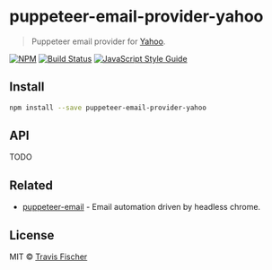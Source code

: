 # puppeteer-email-provider-yahoo

> Puppeteer email provider for [Yahoo](https://mail.yahoo.com).

[![NPM](https://img.shields.io/npm/v/puppeteer-email-provider-yahoo.svg)](https://www.npmjs.com/package/puppeteer-email-provider-yahoo) [![Build Status](https://travis-ci.com/transitive-bullshit/puppeteer-email.svg?branch=master)](https://travis-ci.com/transitive-bullshit/puppeteer-email) [![JavaScript Style Guide](https://img.shields.io/badge/code_style-standard-brightgreen.svg)](https://standardjs.com)

## Install

```bash
npm install --save puppeteer-email-provider-yahoo
```

## API

TODO

## Related

-   [puppeteer-email](https://github.com/transitive-bullshit/puppeteer-email) - Email automation driven by headless chrome.

## License

MIT © [Travis Fischer](https://github.com/transitive-bullshit)
